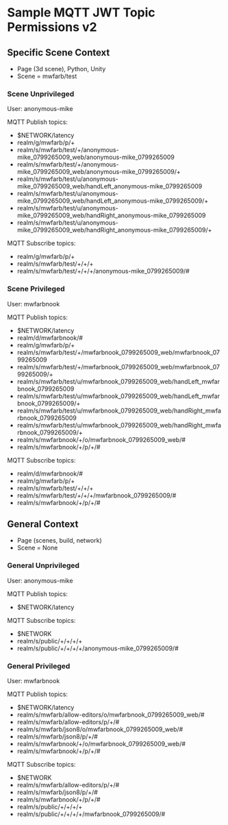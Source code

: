# Sample MQTT JWT Topic Permissions v2

## Specific Scene Context
- Page (3d scene), Python, Unity
- Scene = mwfarb/test

### Scene Unprivileged

User: anonymous-mike

MQTT Publish topics:
- $NETWORK/latency
- realm/g/mwfarb/p/+
- realm/s/mwfarb/test/+/anonymous-mike_0799265009_web/anonymous-mike_0799265009
- realm/s/mwfarb/test/+/anonymous-mike_0799265009_web/anonymous-mike_0799265009/+
- realm/s/mwfarb/test/u/anonymous-mike_0799265009_web/handLeft_anonymous-mike_0799265009
- realm/s/mwfarb/test/u/anonymous-mike_0799265009_web/handLeft_anonymous-mike_0799265009/+
- realm/s/mwfarb/test/u/anonymous-mike_0799265009_web/handRight_anonymous-mike_0799265009
- realm/s/mwfarb/test/u/anonymous-mike_0799265009_web/handRight_anonymous-mike_0799265009/+

MQTT Subscribe topics:
- realm/g/mwfarb/p/+
- realm/s/mwfarb/test/+/+/+
- realm/s/mwfarb/test/+/+/+/anonymous-mike_0799265009/#

### Scene Privileged

User: mwfarbnook

MQTT Publish topics:
- $NETWORK/latency
- realm/d/mwfarbnook/#
- realm/g/mwfarb/p/+
- realm/s/mwfarb/test/+/mwfarbnook_0799265009_web/mwfarbnook_0799265009
- realm/s/mwfarb/test/+/mwfarbnook_0799265009_web/mwfarbnook_0799265009/+
- realm/s/mwfarb/test/u/mwfarbnook_0799265009_web/handLeft_mwfarbnook_0799265009
- realm/s/mwfarb/test/u/mwfarbnook_0799265009_web/handLeft_mwfarbnook_0799265009/+
- realm/s/mwfarb/test/u/mwfarbnook_0799265009_web/handRight_mwfarbnook_0799265009
- realm/s/mwfarb/test/u/mwfarbnook_0799265009_web/handRight_mwfarbnook_0799265009/+
- realm/s/mwfarbnook/+/o/mwfarbnook_0799265009_web/#
- realm/s/mwfarbnook/+/p/+/#

MQTT Subscribe topics:
- realm/d/mwfarbnook/#
- realm/g/mwfarb/p/+
- realm/s/mwfarb/test/+/+/+
- realm/s/mwfarb/test/+/+/+/mwfarbnook_0799265009/#
- realm/s/mwfarbnook/+/p/+/#

## General Context
- Page (scenes, build, network)
- Scene = None

### General Unprivileged

User: anonymous-mike

MQTT Publish topics:
- $NETWORK/latency

MQTT Subscribe topics:
- $NETWORK
- realm/s/public/+/+/+/+
- realm/s/public/+/+/+/+/anonymous-mike_0799265009/#

### General Privileged

User: mwfarbnook

MQTT Publish topics:
- $NETWORK/latency
- realm/s/mwfarb/allow-editors/o/mwfarbnook_0799265009_web/#
- realm/s/mwfarb/allow-editors/p/+/#
- realm/s/mwfarb/json8/o/mwfarbnook_0799265009_web/#
- realm/s/mwfarb/json8/p/+/#
- realm/s/mwfarbnook/+/o/mwfarbnook_0799265009_web/#
- realm/s/mwfarbnook/+/p/+/#

MQTT Subscribe topics:
- $NETWORK
- realm/s/mwfarb/allow-editors/p/+/#
- realm/s/mwfarb/json8/p/+/#
- realm/s/mwfarbnook/+/p/+/#
- realm/s/public/+/+/+/+
- realm/s/public/+/+/+/+/mwfarbnook_0799265009/#
